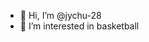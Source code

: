 - 👋 Hi, I’m @jychu-28
- 👀 I’m interested in basketball

<!---
jychu-28/jychu-28 is a ✨ special ✨ repository because its `README.md` (this file) appears on your GitHub profile.
You can click the Preview link to take a look at your changes.
--->

